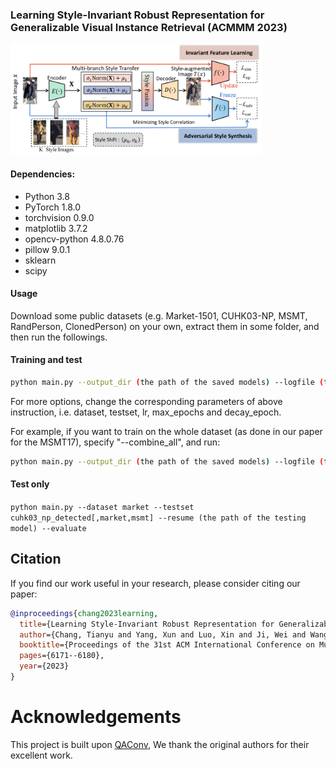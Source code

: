 ### Learning Style-Invariant Robust Representation for Generalizable Visual Instance Retrieval (ACMMM 2023)

<img src="figures/figure.png" width="80%" height="60%">

#### Dependencies:
- Python 3.8
- PyTorch 1.8.0
- torchvision 0.9.0
- matplotlib 3.7.2
- opencv-python 4.8.0.76
- pillow 9.0.1
- sklearn
- scipy

#### Usage
Download some public datasets (e.g. Market-1501, CUHK03-NP, MSMT, RandPerson, ClonedPerson) on your own, extract them in some folder, and then run the followings.

#### Training and test
```bash
python main.py --output_dir (the path of the saved models) --logfile (the path of the log file) --adain_model_path (the path of the pretrained adain models) --dataset market --testset cuhk03_np_detected[,msmt] --lr 0.005 --max_epochs 10 --decay_epoch 5
```

For more options, change the corresponding parameters of above instruction, i.e. dataset, testset, lr, max_epochs and decay_epoch. 

For example, if you want to train on the whole dataset (as done in our paper for the MSMT17), specify "--combine_all", and run:
```bash
python main.py --output_dir (the path of the saved models) --logfile (the path of the log file) --adain_model_path (the path of the pretrained adain models) --dataset msmt --combine_all --testset cuhk03_np_detected[,market] --lr 0.01 --max_epochs 20 --decay_epoch 10
```

#### Test only
`python main.py --dataset market --testset cuhk03_np_detected[,market,msmt] --resume (the path of the testing model) --evaluate`

## Citation

If you find our work useful in your research, please consider citing our paper:

```bibtex
@inproceedings{chang2023learning,
  title={Learning Style-Invariant Robust Representation for Generalizable Visual Instance Retrieval},
  author={Chang, Tianyu and Yang, Xun and Luo, Xin and Ji, Wei and Wang, Meng},
  booktitle={Proceedings of the 31st ACM International Conference on Multimedia},
  pages={6171--6180},
  year={2023}
}
```

# Acknowledgements

This project is built upon [QAConv](https://github.com/ShengcaiLiao/QAConv), We thank the original authors for their excellent work.

